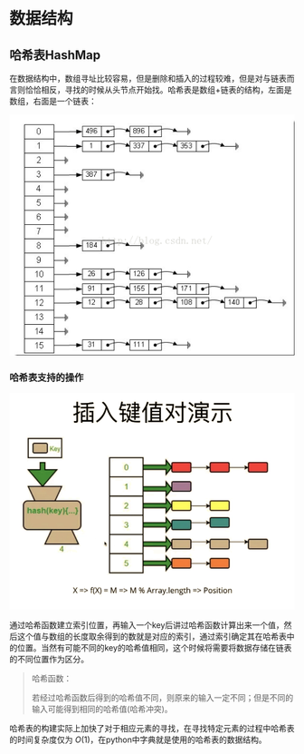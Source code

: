 # 数据结构



## 哈希表HashMap

在数据结构中，数组寻址比较容易，但是删除和插入的过程较难，但是对与链表而言则恰恰相反，寻找的时候从头节点开始找。哈希表是数组+链表的结构，左面是数组，右面是一个链表：

![img](csdn%E5%93%88%E5%B8%8C%E8%A1%A8.png)

### 哈希表支持的操作

![image-20210325090856393](image-20210325090856393.png)



通过哈希函数建立索引位置，再输入一个key后讲过哈希函数计算出来一个值，然后这个值与数组的长度取余得到的数就是对应的索引，通过索引确定其在哈希表中的位置。当然有可能不同的key的哈希值相同，这个时候将需要将数据存储在链表的不同位置作为区分。



> 哈希函数：
>
> 若经过哈希函数后得到的哈希值不同，则原来的输入一定不同；但是不同的输入可能得到相同的哈希值(哈希冲突)。



哈希表的构建实际上加快了对于相应元素的寻找，在寻找特定元素的过程中哈希表的时间复杂度仅为 $O(1)$，在python中字典就是使用的哈希表的数据结构。












